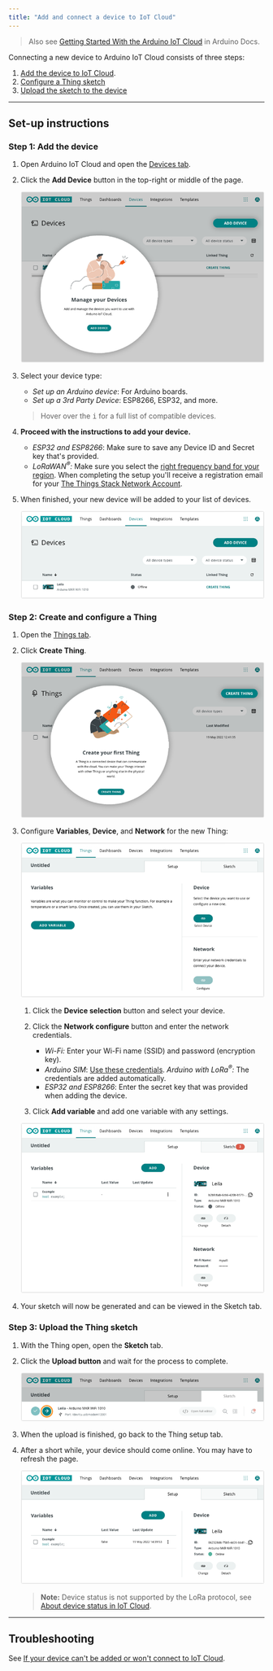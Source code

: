 ```yaml
---
title: "Add and connect a device to IoT Cloud"
---
```


> Also see [Getting Started With the Arduino IoT Cloud](https://docs.arduino.cc/cloud/iot-cloud/tutorials/iot-cloud-getting-started) in Arduino Docs.

Connecting a new device to Arduino IoT Cloud consists of three steps:

1. [Add the device to IoT Cloud](#add-the-device).
2. [Configure a Thing sketch](#create-thing)
3. [Upload the sketch to the device](#upload-sketch)

---

## Set-up instructions

<a id="add-the-device"></a>

### Step 1: Add the device

1. Open Arduino IoT Cloud and open the [Devices tab](https://create.arduino.cc/iot/devices).

2. Click the **Add Device** button in the top-right or middle of the page.

   ![The two location that the "Add Device" button can appear.](img/device-add-button.png)

3. Select your device type:

   * _Set up an Arduino device_: For Arduino boards.
   * _Set up a 3rd Party Device_: ESP8266, ESP32, and more.

   > Hover over the <kbd>i</kbd> for a full list of compatible devices.

4. **Proceed with the instructions to add your device.**

   * _ESP32 and ESP8266_: Make sure to save any Device ID and Secret key that's provided.
   * _LoRaWAN<sup>®</sup>:_ Make sure you select the [right frequency band for your region](https://www.thethingsnetwork.org/docs/lorawan/frequencies-by-country/). When completing the setup you'll receive a registration email for your [The Things Stack Network Account](https://docs.arduino.cc/cloud/iot-cloud/tutorials/cloud-lora-getting-started#step-2-registering-the-things-stack-network-account).

5. When finished, your new device will be added to your list of devices.

   ![A MKR WiFi 1010 in the Device tab.](img/iot-device-added.png)

<a id="create-thing"></a>

### Step 2: Create and configure a Thing

<!-- The network parameters will be written to the `thingProperties.h` and `Secret` sketch files. But a sketch is only generated when a variable is added, so we'll do that first. -->

1. Open the [Things tab](https://create.arduino.cc/iot/things).

2. Click **Create Thing**.

   ![The two location that the "Create Thing" button can appear.](img/iot-thing-create.png)

3. Configure **Variables**, **Device**, and **Network** for the new Thing:

   ![A new, unconfigured Thing.](img/thing-setup-before.png)

   1. Click the **Device selection** button and select your device.

   2. Click the **Network configure** button and enter the network credentials.

      * _Wi-Fi:_ Enter your Wi-Fi name (SSID) and password (encryption key).
      * _Arduino SIM_: [Use these credentials](https://support.arduino.cc/hc/en-us/articles/360013825159-What-are-the-credentials-for-the-Arduino-SIM-card).
      _Arduino with LoRa<sup>®</sup>:_ The credentials are added automatically.
      * _ESP32 and ESP8266_: Enter the secret key that was provided when adding the device.

   3. Click **Add variable** and add one variable with any settings.

   ![A Thing with an asociated device, network configuration, and added variable.](img/thing-setup-after.png)

4. Your sketch will now be generated and can be viewed in the Sketch tab.

<a id="upload-sketch"></a>

### Step 3: Upload the Thing sketch

1. With the Thing open, open the **Sketch** tab.

2. Click the **Upload button** and wait for the process to complete.

   ![Uploading the Thing sketch.](img/iot-sketch-upload.png)

3. When the upload is finished, go back to the Thing setup tab.

4. After a short while, your device should come online. You may have to refresh the page.

   ![A thing in IoT Cloud. The associated device is online.](img/iot-device-online.png)

   > **Note:** Device status is not supported by the LoRa protocol, see [About device status in IoT Cloud](https://support.arduino.cc/hc/en-us/articles/4407169649682-About-device-status-in-IoT-Cloud).

---

## Troubleshooting

See [If your device can't be added or won't connect to IoT Cloud](https://support.arduino.cc/hc/en-us/articles/360019355679-If-your-device-is-not-connecting-to-IoT-Cloud).
